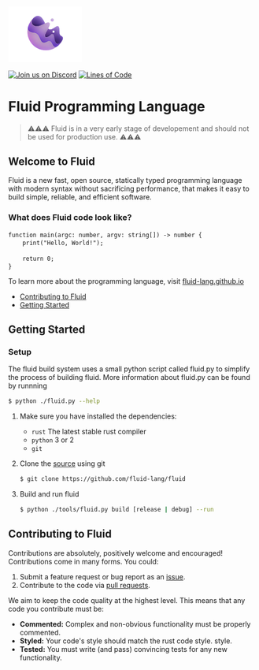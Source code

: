 <img src="misc/logo.png" width="150px">

[lines-of-code-badge]: https://tokei.rs/b1/github/fluid-lang/fluid?category=code

[repo]: https://github.com/fluid-lang/fluid

[discord]: https://discord.gg/AAv4gURK2S
[discord-badge]: https://img.shields.io/discord/807452320996261889

[![Join us on Discord][discord-badge]][discord]
[![Lines of Code][lines-of-code-badge]][repo]

# Fluid Programming Language

> ⚠⚠⚠ Fluid is in a very early stage of developement and should not be used for production use. ⚠⚠⚠

## Welcome to Fluid
Fluid is a new fast, open source, statically typed programming language with modern syntax without sacrificing performance, that makes it easy to build simple, reliable, and efficient software.

### What does Fluid code look like?
```
function main(argc: number, argv: string[]) -> number {
    print("Hello, World!");
    
    return 0;
}
```

To learn more about the programming language, visit [fluid-lang.github.io](https://fluid-lang.github.io)

- [Contributing to Fluid](#contributing-to-fluid)
- [Getting Started](#getting-started)

## Getting Started
### Setup
The fluid build system uses a small python script called fluid.py to simplify the process of building fluid. More information about fluid.py can be found by runnning 
```bash
$ python ./fluid.py --help
```

1. Make sure you have installed the dependencies:
    
    * `rust` The latest stable rust compiler
    * `python` 3 or 2
    * `git`

2. Clone the [source](https://github.com/fluid-lang/fluid) using git

    ```bash
    $ git clone https://github.com/fluid-lang/fluid
    ```

3. Build and run fluid
    
    ```bash
    $ python ./tools/fluid.py build [release | debug] --run
    ```

## Contributing to Fluid
Contributions are absolutely, positively welcome and encouraged! Contributions come in many forms. You could:

1. Submit a feature request or bug report as an [issue](https://github.com/fluid-lang/fluid/issues).
2. Contribute to the code via [pull requests](https://github.com/fluid-lang/fluid/pulls).

We aim to keep the code quality at the highest level. This means that any
code you contribute must be:

  * **Commented:** Complex and non-obvious functionality must be properly
    commented.
  * **Styled:** Your code's style should match the rust code style.
    style.
  * **Tested:** You must write (and pass) convincing tests for any new
    functionality.
